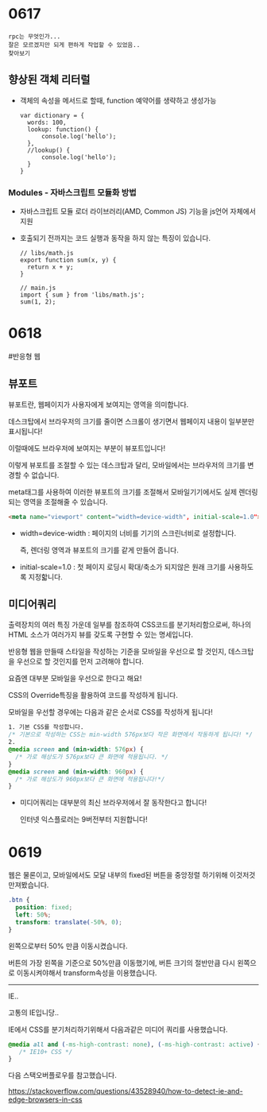 # 0617

```
rpc는 무엇인가...
잘은 모르겠지만 되게 편하게 작업할 수 있었음..
찾아보기
```

## 향상된 객체 리터럴

- 객체의 속성을 메서드로 할때, function 예약어를 생략하고 생성가능

  ```
  var dictionary = {
  	words: 100,
  	lookup: function() {
  		console.log('hello');
  	},
  	//lookup() {
  		console.log('hello');
  	}
  }
  ```

### Modules - 자바스크립트 모듈화 방법

- 자바스크립트 모듈 로더 라이브러리(AMD, Common JS) 기능을 js언어 자체에서 지원

- 호출되기 전까지는 코드 실행과 동작을 하지 않는 특징이 있습니다.

  ```
  // libs/math.js
  export function sum(x, y) {
  	return x + y;
  }
  
  // main.js
  import { sum } from 'libs/math.js';
  sum(1, 2);
  ```

  

# 0618

#반응형 웹

## 뷰포트

뷰포트란, 웹페이지가 사용자에게 보여지는 영역을 의미합니다.

데스크탑에서 브라우저의 크기를 줄이면 스크롤이 생기면서 웹페이지 내용이 일부분만 표시됩니다!

이럴때에도 브라우저에 보여지는 부분이 뷰포트입니다!

이렇게 뷰포트를 조절할 수 있는 데스크탑과 달리, 모바일에서는 브라우저의 크기를 변경할 수 없습니다.

meta태그를 사용하여 이러한 뷰포트의 크기를 조절해서 모바일기기에서도 실제 렌더링되는 영역을 조절해줄 수 있습니다.

```html
<meta name="viewport" content="width=device-width", initial-scale=1.0">
```

- width=device-width : 페이지의 너비를 기기의 스크린너비로 설정합니다.

  즉, 렌더링 영역과 뷰포트의 크기를 같게 만들어 줍니다.

- initial-scale=1.0 : 첫 페이지 로딩시 확대/축소가 되지않은 원래 크기를 사용하도록 지정핣니다.

## 미디어쿼리

출력장치의 여러 특징 가운데 일부를 참조하여 CSS코드를 분기처리함으로써, 하나의 HTML 소스가 여러가지 뷰를 갖도록 구현할 수 있는 명세입니다.

반응형 웹을 만들때 스타일을 작성하는 기준을 모바일을 우선으로 할 것인지, 데스크탑을 우선으로 할 것인지를 먼저 고려해야 합니다.

요즘엔 대부분 모바일을 우선으로 한다고 해요!

CSS의 Override특징을 활용하여 코드를 작성하게 됩니다.

모바일을 우선할 경우에는 다음과 같은 순서로 CSS를 작성하게 됩니다!

```CSS
1. 기본 CSS를 작성합니다.
/* 기본으로 작성하는 CSS는 min-width 576px보다 작은 화면에서 작동하게 됩니다! */
2. 
@media screen and (min-width: 576px) {
  /* 가로 해상도가 576px보다 큰 화면에 적용됩니다. */
}
@media screen and (min-width: 960px) {
  /* 가로 해상도가 960px보다 큰 화면에 적용됩니다!*/
}
```

- 미디어쿼리는 대부분의 최신 브라우저에서 잘 동작한다고 합니다!

  인터넷 익스플로러는 9버전부터 지원합니다!



# 0619

웹은 물론이고, 모바일에서도 모달 내부의 fixed된 버튼을 중앙정렬 하기위해 이것저것 만져봤습니다.

```css
.btn {
  position: fixed;
  left: 50%;
  transform: translate(-50%, 0);
}
```

왼쪽으로부터 50% 만큼 이동시켰습니다.

버튼의 가장 왼쪽을 기준으로 50%만큼 이동했기에, 버튼 크기의 절반만큼 다시 왼쪽으로 이동시켜야해서 transform속성을 이용했습니다.

---

IE..

고통의 IE입니당..

IE에서 CSS를 분기처리하기위해서 다음과같은 미디어 쿼리를 사용했습니다.

```css
@media all and (-ms-high-contrast: none), (-ms-high-contrast: active) {
   /* IE10+ CSS */
}
```



다음 스택오버플로우를 참고했습니다.

https://stackoverflow.com/questions/43528940/how-to-detect-ie-and-edge-browsers-in-css

